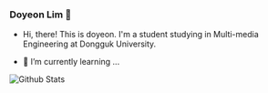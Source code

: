 ### Doyeon Lim 🙌

- Hi, there! This is doyeon. I'm a student studying in Multi-media Engineering at Dongguk University.

- 🌱 I’m currently learning ...

![Github Stats](https://github-readme-stats.vercel.app/api?username=dddooo9&show_icons=true)


<!--
**dddooo9/dddooo9** is a ✨ _special_ ✨ repository because its `README.md` (this file) appears on your GitHub profile.

Here are some ideas to get you started:

- 🔭 I’m currently working on ...
- 🌱 I’m currently learning ...
- 👯 I’m looking to collaborate on ...
- 🤔 I’m looking for help with ...
- 💬 Ask me about ...
- 📫 How to reach me: ...
- 😄 Pronouns: ...
- ⚡ Fun fact: ...
-->

